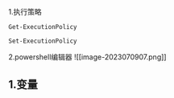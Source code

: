1.执行策略

```
Get-ExecutionPolicy
```

```
Set-ExecutionPolicy
```

2.powershell编辑器
![[image-2023070907.png]]







## 1.变量
